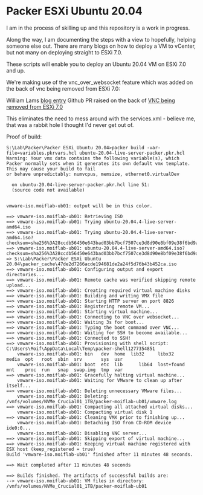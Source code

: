 # Packer ESXi Ubuntu 20.04

I am in the process of skilling up and this repository is a work in progress. 

Along the way, I am documenting the steps with a view to hopefully, helping someone else out. There are many blogs on how to deploy a VM to vCenter, but not many on deploying straight to ESXi 7.0.

These scripts will enable you to deploy an Ubuntu 20.04 VM on ESXi 7.0 and up.

We're making use of the vnc_over_websocket feature which was added on the back of vnc being removed from ESXi 7.0: 

William Lams [blog entry](https://williamlam.com/2020/10/quick-tip-vmware-iso-builder-for-packer-now-supported-with-esxi-7-0.html)
Github PR raised on the back of [VNC being removed from ESXi 7.0](https://github.com/hashicorp/packer/issues/8984)

This eliminates the need to mess around with the services.xml - believe me, that was a rabbit hole I thought I'd never get out of.

Proof of build:

```
S:\Lab\Packer\Packer ESXi Ubuntu 20.04>packer build -var-file=variables.pkrvars.hcl ubuntu-20.04-live-server-packer.pkr.hcl
Warning: Your vmx data contains the following variable(s), which Packer normally sets when it generates its own default vmx template. This may cause your build to fail 
or behave unpredictably: numvcpus, memsize, ethernet0.virtualDev

  on ubuntu-20.04-live-server-packer.pkr.hcl line 51:
  (source code not available)


vmware-iso.moiflab-ub01: output will be in this color.

==> vmware-iso.moiflab-ub01: Retrieving ISO
==> vmware-iso.moiflab-ub01: Trying ubuntu-20.04.4-live-server-amd64.iso
==> vmware-iso.moiflab-ub01: Trying ubuntu-20.04.4-live-server-amd64.iso?checksum=sha256%3A28ccdb56450e643bad03bb7bcf7507ce3d8d90e8bf09e38f6bd9ac298a98eaad
==> vmware-iso.moiflab-ub01: ubuntu-20.04.4-live-server-amd64.iso?checksum=sha256%3A28ccdb56450e643bad03bb7bcf7507ce3d8d90e8bf09e38f6bd9ac298a98eaad => S:\Lab\Packer\Packer ESXi Ubuntu 20.04\packer_cache\47de2d7266acde194681de2a24f5d76b43b452ca.iso
==> vmware-iso.moiflab-ub01: Configuring output and export directories...
==> vmware-iso.moiflab-ub01: Remote cache was verified skipping remote upload...
==> vmware-iso.moiflab-ub01: Creating required virtual machine disks
==> vmware-iso.moiflab-ub01: Building and writing VMX file
==> vmware-iso.moiflab-ub01: Starting HTTP server on port 8826
==> vmware-iso.moiflab-ub01: Registering remote VM...
==> vmware-iso.moiflab-ub01: Starting virtual machine...
==> vmware-iso.moiflab-ub01: Connecting to VNC over websocket...
==> vmware-iso.moiflab-ub01: Waiting 3s for boot...
==> vmware-iso.moiflab-ub01: Typing the boot command over VNC...
==> vmware-iso.moiflab-ub01: Waiting for SSH to become available...
==> vmware-iso.moiflab-ub01: Connected to SSH!
==> vmware-iso.moiflab-ub01: Provisioning with shell script: C:\Users\Moif\AppData\Local\Temp\packer-shell1277354851
    vmware-iso.moiflab-ub01: bin   dev  home  lib32     libx32      media  opt   root  sbin  srv       sys  usr
    vmware-iso.moiflab-ub01: boot  etc  lib      lib64  lost+found  mnt    proc  run   snap  swap.img  tmp  var
==> vmware-iso.moiflab-ub01: Gracefully halting virtual machine...
    vmware-iso.moiflab-ub01: Waiting for VMware to clean up after itself...
==> vmware-iso.moiflab-ub01: Deleting unnecessary VMware files...
    vmware-iso.moiflab-ub01: Deleting: /vmfs/volumes/NVMe_Crucial01_1TB/packer-moiflab-ub01/vmware.log
==> vmware-iso.moiflab-ub01: Compacting all attached virtual disks...
    vmware-iso.moiflab-ub01: Compacting virtual disk 1
==> vmware-iso.moiflab-ub01: Cleaning VMX prior to finishing up...
    vmware-iso.moiflab-ub01: Detaching ISO from CD-ROM device ide0:0...
    vmware-iso.moiflab-ub01: Disabling VNC server...
==> vmware-iso.moiflab-ub01: Skipping export of virtual machine...
==> vmware-iso.moiflab-ub01: Keeping virtual machine registered with ESX host (keep_registered = true)
Build 'vmware-iso.moiflab-ub01' finished after 11 minutes 48 seconds.

==> Wait completed after 11 minutes 48 seconds

==> Builds finished. The artifacts of successful builds are:
--> vmware-iso.moiflab-ub01: VM files in directory: /vmfs/volumes/NVMe_Crucial01_1TB/packer-moiflab-ub01
```

